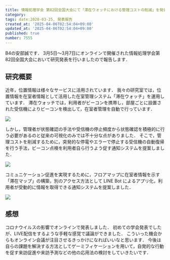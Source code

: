 ```yaml
---
title: 情報処理学会 第82回全国大会にて「滞在ウォッチにおける管理コストの削減」を発表しました
category:
tags: date:2020-03-25, 発表報告
created_at: '2025-04-06T02:54:04+09:00'
updated_at: '2025-04-06T02:54:04+09:00'
published: true
number: 7555
---
```



B4の安部誠です．
3月5日～3月7日にオンラインで開催された情報処理学会第82回全国大会において研究発表を行いましたので報告します．

## 研究概要
近年，位置情報は様々なサービスに活用されています．
我々の研究室では，位置情報を在室者情報として活用した在室管理システム「滞在ウォッチ」を運用しています．
滞在ウォッチでは，利用者がビーコンを携帯し，部屋ごとに設置された受信機によりビーコンを検出して，在室者管理を自動で行っています．


<img src="https://img.esa.io/uploads/production/attachments/13979/2025/04/06/148142/8b5bd9e6-cd28-42e7-a7b7-33a53fa76c7f.webp" loading='lazy' />

しかし，管理者が状態確認の手法や受信機の停止頻度から状態確認を積極的に行う必要があるのと従来の可視化のみでは不十分な点がありました．
そこで，管理コストを削減するために，突発的な停電やエラーで停止する受信機の自動復帰を行う手法，ビーコン点検を利用者自ら行うよう促す通知システムを提案しました．


<img src="https://img.esa.io/uploads/production/attachments/13979/2025/04/06/148142/2c9f6b78-0ebf-493b-86c9-3ee5ba65499d.webp" loading='lazy' />

コミュニケーション促進を実現するために，フロアマップに在室者情報を示す「滞在マップ」の構築，別のアクセス方法として LINE Bot によるアプリ化，利用者が受動的に情報を取得できる通知システムを提案しました．


<img src="https://img.esa.io/uploads/production/attachments/13979/2025/04/06/148142/bff7d806-e9be-4751-b50a-22c6f4f6e370.webp" loading='lazy' />

## 感想
コロナウイルスの影響でオンラインで発表しました．
初めての学会発表でしたが、LIVE配信をするような手軽な感覚で議論ができました．
こういった機会からもオンライン会議が注目させるきっかけになればいいなと思います．
今後は自らの課題を解決する方法としてゲーミフィケーションを用いて，自発的な行動を促す来訪促進や来訪予測などの他の応用法の検討をしていきたいです．

